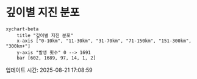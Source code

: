 # 깊이별 지진 분포

```mermaid
xychart-beta
    title "깊이별 지진 분포"
    x-axis ["0-10km", "11-30km", "31-70km", "71-150km", "151-300km", "300km+"]
    y-axis "발생 횟수" 0 --> 1691
    bar [602, 1689, 97, 14, 1, 2]
```

업데이트 시간: 2025-08-21 17:08:59
